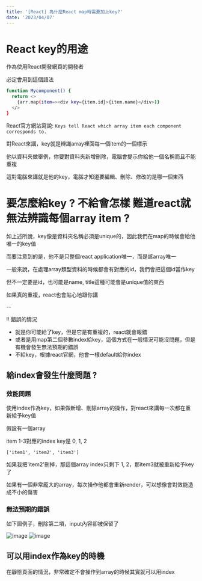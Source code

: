 ```yaml
---
title: '[React] 為什麼React map時需要加上key?'
date: '2023/04/07'
---
```

# React key的用途

作為使用React開發網頁的開發者

必定會用到這個語法

```sh
function Mycomponent() { 
  return <>
    {arr.map(item=><div key={item.id}>{item.name}</div>)}
  </>
}
```

React官方網站寫說: `Keys tell React which array item each component corresponds to.`

對React來講，key就是辨識array裡面每一個item的一個標示

他以資料夾做舉例，你要對資料夾新增刪除，電腦會提示你給他一個名稱而且不能重複

這對電腦來講就是他的key，電腦才知道要編輯、刪除、修改的是哪一個東西


# 要怎麼給key ? 不給會怎樣 難道react就無法辨識每個array item ?

如上述所說，key像是資料夾名稱必須是unique的，因此我們在map的時候會給他唯一的key值

而要注意到的是，他不是只整個react application唯一，而是該array唯一

一般來說，在處理array類型資料的時候都會有對應的id，我們會把這個id當作key

但不一定要是id，也可能是name, title這種可能會是unique值的東西

如果真的重複，react也會貼心地跟你講

--

!! 錯誤的情況

- 就是你可能給了key，但是它是有重複的，react就會報錯
- 或者是用map第二個參數index給key，這個方式在一般情況可能沒問題，但是有機會發生無法預期的錯誤
- 不給key，根據react官網，他會一樣default給你index

## 給index會發生什麼問題 ?

### 效能問題

使用index作為key，如果做新增、刪除array的操作，對react來講每一次都在重新給予key值

假設有一個array

item 1-3對應的index key是 0, 1, 2

```
['item1', 'item2', 'item3']
```

如果我把'item2'刪掉，那這個array index只剩下 1, 2，那item3就被重新給予key了

如果有一個非常龐大的array，每次操作他都會重新render，可以想像會對效能造成不小的傷害

### 無法預期的錯誤

如下圖例子，刪除第二項，input內容卻被保留了

![image](/post3.png)
![image](/post3-1.png)


## 可以用index作為key的時機

在靜態頁面的情況，非常確定不會操作到array的時候其實就可以用index